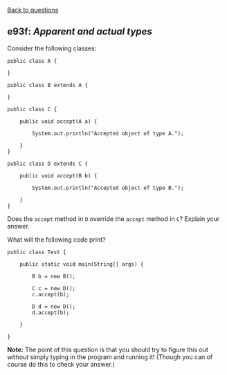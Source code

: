 [Back to questions](../README.md)

## e93f: *Apparent and actual types*


Consider the following classes:

```
public class A {

}

public class B extends A {

}

public class C {

    public void accept(A a) {

        System.out.println("Accepted object of type A.");

    }
}

public class D extends C {

    public void accept(B b) {

        System.out.println("Accepted object of type B.");

    }
}
```

Does the `accept` method in `D` override the `accept` method in `C`?  Explain your answer.

What will the following code print?

```
public class Test {

	public static void main(String[] args) {

		B b = new B();
		
		C c = new D();
		c.accept(b);
		
		D d = new D();
		d.accept(b);
		
	}

}
```

**Note:** The point of this question is that you should try to figure this out
*without* simply typing in the program and running it!  (Though you can of course
do this to check your answer.)
